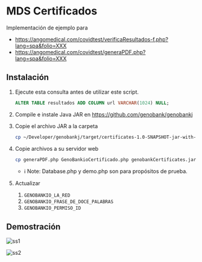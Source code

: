 # MDS Certificados

Implementación de ejemplo para

- https://angomedical.com/covidtest/verificaResultados-f.php?lang=spa&folio=XXX
- https://angomedical.com/covidtest/generaPDF.php?lang=spa&folio=XXX

## Instalación

1. Ejecute esta consulta antes de utilizar este script.

   ```sql
   ALTER TABLE resultados ADD COLUMN url VARCHAR(1024) NULL;
   ```

2. Compile e instale Java JAR en https://github.com/genobank/genobankj

2. Copie el archivo JAR a la carpeta

   ```sh
   cp ~/Developer/genobankj/target/certificates-1.0-SNAPSHOT-jar-with-dependencies.jar ./genobankCertificates.jar
   ```

3. Copie archivos a su servidor web

   ```sh
   cp generaPDF.php GenoBankioCertificado.php genobankCertificates.jar /var/www/covidtest/
   ```

   * :information_source: Note: Database.php y demo.php son para propósitos de prueba.

4. Actualizar

   1. `GENOBANKIO_LA_RED`
   2. `GENOBANKIO_FRASE_DE_DOCE_PALABRAS`
   3. `GENOBANKIO_PERMISO_ID`

## Demostración

![ss1](/Users/williamentriken/Developer/mds-certificados/ss1.png)

![ss2](/Users/williamentriken/Developer/mds-certificados/ss2.png)